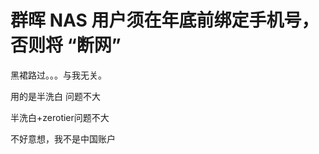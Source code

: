 # 群晖 NAS 用户须在年底前绑定手机号，否则将 “断网”


黑裙路过。。。与我无关。

用的是半洗白 问题不大

半洗白+zerotier<img src="static/image/smiley/default/lol.gif" smilieid="12" border="0" alt="" />问题不大

不好意想，我不是中国账户<img src="static/image/smiley/default/lol.gif" smilieid="12" border="0" alt="" />
